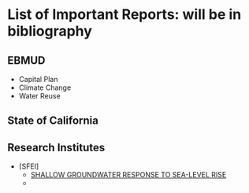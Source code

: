 # List of Important Reports: will be in bibliography

## EBMUD

- Capital Plan
- Climate Change
- Water Reuse

## State of California

## Research Institutes
- [SFEI]
  - [SHALLOW GROUNDWATER RESPONSE TO SEA-LEVEL RISE](https://www.sfei.org/sites/default/files/biblio_files/Shallow%20Groundwater_Sea%20Level%20Rise_Pathways_SFEI_2022_v2_2.pdf)
  - 

